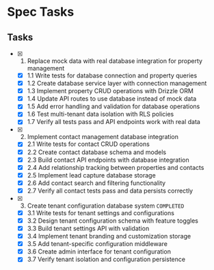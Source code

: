 # Spec Tasks

## Tasks

- [x] 1. Replace mock data with real database integration for property management
  - [x] 1.1 Write tests for database connection and property queries
  - [x] 1.2 Create database service layer with connection management
  - [x] 1.3 Implement property CRUD operations with Drizzle ORM
  - [x] 1.4 Update API routes to use database instead of mock data
  - [x] 1.5 Add error handling and validation for database operations
  - [x] 1.6 Test multi-tenant data isolation with RLS policies
  - [x] 1.7 Verify all tests pass and API endpoints work with real data

- [x] 2. Implement contact management database integration
  - [x] 2.1 Write tests for contact CRUD operations
  - [x] 2.2 Create contact database schema and models
  - [x] 2.3 Build contact API endpoints with database integration
  - [x] 2.4 Add relationship tracking between properties and contacts
  - [x] 2.5 Implement lead capture database storage
  - [x] 2.6 Add contact search and filtering functionality
  - [x] 2.7 Verify all contact tests pass and data persists correctly

- [x] 3. Create tenant configuration database system `COMPLETED`
  - [x] 3.1 Write tests for tenant settings and configurations
  - [x] 3.2 Design tenant configuration schema with feature toggles
  - [x] 3.3 Build tenant settings API with validation
  - [x] 3.4 Implement tenant branding and customization storage
  - [x] 3.5 Add tenant-specific configuration middleware
  - [x] 3.6 Create admin interface for tenant configuration
  - [x] 3.7 Verify tenant isolation and configuration persistence
